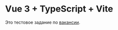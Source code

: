 # Vue 3 + TypeScript + Vite

Это тестовое задание по [вакансии](https://github.com/DvaPacana/test-task-frontend).

